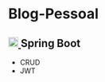 # Blog-Pessoal
<div>
  <h2>
   <a href="https://spring.io/" target="_blank" rel="noreferrer"> <img src="https://cdn.worldvectorlogo.com/logos/spring-3.svg" alt="Spring Boot" width="20" height="20"/>   </a> 
     Spring Boot
  </h2>
  
</div>

- CRUD
- JWT
